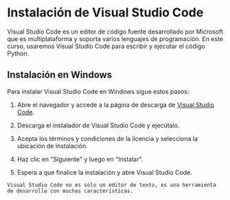# Instalación de Visual Studio Code

Visual Studio Code es un editor de código fuente desarrollado por Microsoft que es multiplataforma y soporta varios lenguajes de programación. En este curso, usaremos Visual Studio Code para escribir y ejecutar el código Python.

## Instalación en Windows

Para instalar Visual Studio Code en Windows sigue estos pasos:

1. Abre el navegador y accede a la página de descarga de [Visual Studio Code](https://code.visualstudio.com/).

2. Descarga el instalador de Visual Studio Code y ejecútalo.
3. Acepta los términos y condiciones de la licencia y selecciona la ubicación de instalación.
4. Haz clic en "Siguiente" y luego en "Instalar".
5. Espera a que finalice la instalación y abre Visual Studio Code.

```{error}
Visual Studio Code no es sólo un editor de texto, es una herramienta de desarrollo con muchas características.
```
